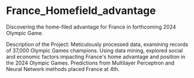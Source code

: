 # France_Homefield_advantage
Discovering the home-filed advantage for France in forthcoming 2024 Olympic Game.



Description of the Project:  Meticulously processed data, examining records of 37,000 Olympic Games champions. Using data mining, explored social and economic factors impacting France's home advantage and position in the 2024 Olympic Games. Predictions from Multilayer Perceptron and Neural Network methods placed France at 4th.
